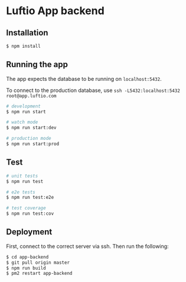 # Luftio App backend

## Installation

```bash
$ npm install
```

## Running the app

The app expects the database to be running on `localhost:5432`. 

To connect to the production database, use `ssh -L5432:localhost:5432 root@app.luftio.com`


```bash
# development
$ npm run start

# watch mode
$ npm run start:dev

# production mode
$ npm run start:prod
```

## Test

```bash
# unit tests
$ npm run test

# e2e tests
$ npm run test:e2e

# test coverage
$ npm run test:cov
```

## Deployment

First, connect to the correct server via ssh. Then run the following: 

```bash
$ cd app-backend
$ git pull origin master
$ npm run build
$ pm2 restart app-backend
```
